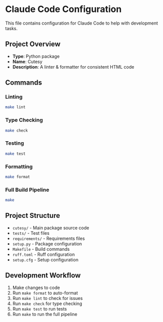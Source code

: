 # Claude Code Configuration

This file contains configuration for Claude Code to help with development tasks.

## Project Overview
- **Type**: Python package
- **Name**: Cutesy
- **Description**: A linter & formatter for consistent HTML code

## Commands

### Linting
```bash
make lint
```

### Type Checking
```bash
make check
```

### Testing
```bash
make test
```

### Formatting
```bash
make format
```

### Full Build Pipeline
```bash
make
```

## Project Structure
- `cutesy/` - Main package source code
- `tests/` - Test files
- `requirements/` - Requirements files
- `setup.py` - Package configuration
- `Makefile` - Build commands
- `ruff.toml` - Ruff configuration
- `setup.cfg` - Setup configuration

## Development Workflow
1. Make changes to code
2. Run `make format` to auto-format
3. Run `make lint` to check for issues
4. Run `make check` for type checking
5. Run `make test` to run tests
6. Run `make` to run the full pipeline

